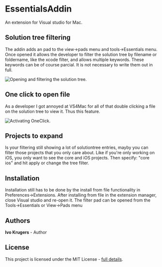 # EssentialsAddin
An extension for Visual studio for Mac.



## Solution tree filtering

The addin adds an pad to the view->pads menu and tools->Essentials menu. Once opened it allows the developer to filter the solution tree by filename or foldername, like the xcode filter, and allows multiple keywords. These keywords can be of course parcial. It is not necessary to write them out in full.

![Opening and filtering the solution tree.](/Art/Demo1_low_640.gif)


## One click to open file

As a developer I got annoyed at VS4Mac for all of that double clicking a file on the solution tree to view it. Thus this feature.

![Activating OneClick.](/Art/Demo2_low_640.gif)


## Projects to expand

Is your filtering still showing a lot of solutiontree entries, mayby you can filter those projects that you only care about. Like if you're only working on iOS, you only want to see the core and iOS projects. Then specify: "core ios" and hit apply or change the tree filter.


## Installation
Installation still has to be done by the install from file functionality in Preferences->Extensions.
After installing from file in the extension manager, close Visual studio and re-open it.
The filter pad can be opened from the Tools->Essentials or View->Pads menu

## Authors

**Ivo Krugers** - Author

## License

This project is licensed under the MIT License - [full details](LICENSE.md).